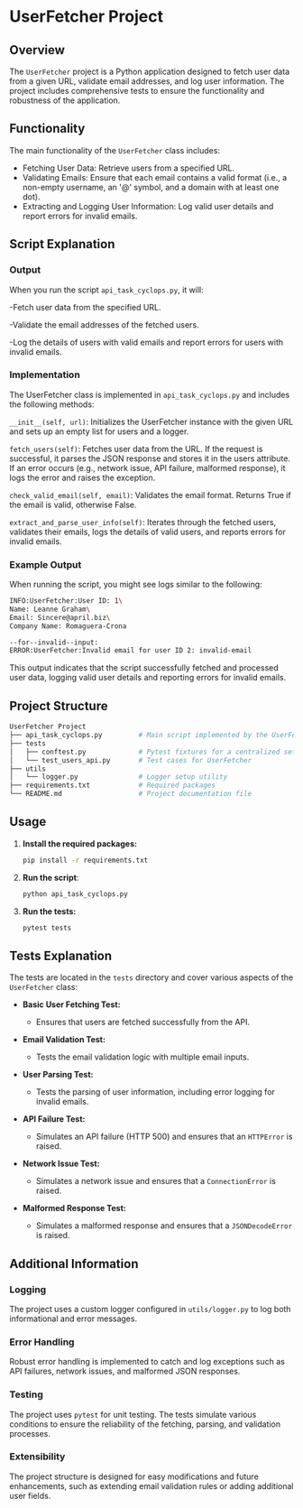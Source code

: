 # UserFetcher Project

## Overview

The `UserFetcher` project is a Python application designed to fetch user data from a given URL, validate email addresses, and log user information. The project includes comprehensive tests to ensure the functionality and robustness of the application.

## Functionality

The main functionality of the `UserFetcher` class includes:
- Fetching User Data: Retrieve users from a specified URL.
- Validating Emails: Ensure that each email contains a valid format (i.e., a non-empty username, an '@' symbol, and a domain with at least one dot).
- Extracting and Logging User Information: Log valid user details and report errors for invalid emails.

## Script Explanation

### Output

When you run the script `api_task_cyclops.py`, it will:

-Fetch user data from the specified URL.

-Validate the email addresses of the fetched users.

-Log the details of users with valid emails and report errors for users with invalid emails.

### Implementation

The UserFetcher class is implemented in `api_task_cyclops.py` and includes the following methods:

`__init__(self, url)`: Initializes the UserFetcher instance with the given URL and sets up an empty list for users and a logger.

`fetch_users(self)`: Fetches user data from the URL. If the request is successful, it parses the JSON response and stores it in the users attribute. If an error occurs (e.g., network issue, API failure, malformed response), it logs the error and raises the exception.

`check_valid_email(self, email)`: Validates the email format. Returns True if the email is valid, otherwise False.

`extract_and_parse_user_info(self)`: Iterates through the fetched users, validates their emails, logs the details of valid users, and reports errors for invalid emails.

### Example Output

When running the script, you might see logs similar to the following:
```sh
INFO:UserFetcher:User ID: 1\
Name: Leanne Graham\
Email: Sincere@april.biz\
Company Name: Romaguera-Crona

--for--invalid--input:
ERROR:UserFetcher:Invalid email for user ID 2: invalid-email
```
This output indicates that the script successfully fetched and processed user data, logging valid user details and reporting errors for invalid emails.

## Project Structure
```sh
UserFetcher Project
├── api_task_cyclops.py         # Main script implemented by the UserFetcher class
├── tests
│   ├── conftest.py             # Pytest fixtures for a centralized setup
│   └── test_users_api.py       # Test cases for UserFetcher
├── utils
│   └── logger.py               # Logger setup utility
├── requirements.txt            # Required packages
└── README.md                   # Project documentation file
```

## Usage
1. **Install the required packages:**

   ```sh
   pip install -r requirements.txt
   ```
2. **Run the script**:
    ```sh
    python api_task_cyclops.py
    ```
3. **Run the tests:**
   ```sh
   pytest tests
   ```

## Tests Explanation

The tests are located in the `tests` directory and cover various aspects of the `UserFetcher` class:

- **Basic User Fetching Test:**
  - Ensures that users are fetched successfully from the API.

- **Email Validation Test:**
  - Tests the email validation logic with multiple email inputs.

- **User Parsing Test:**
  - Tests the parsing of user information, including error logging for invalid emails.

- **API Failure Test:**
  - Simulates an API failure (HTTP 500) and ensures that an `HTTPError` is raised.

- **Network Issue Test:**
  - Simulates a network issue and ensures that a `ConnectionError` is raised.

- **Malformed Response Test:**
  - Simulates a malformed response and ensures that a `JSONDecodeError` is raised.


## Additional Information

### Logging
The project uses a custom logger configured in `utils/logger.py` to log both informational and error messages.

### Error Handling
Robust error handling is implemented to catch and log exceptions such as API failures, network issues, and malformed JSON responses.

### Testing
The project uses `pytest` for unit testing. The tests simulate various conditions to ensure the reliability of the fetching, parsing, and validation processes.

### Extensibility
The project structure is designed for easy modifications and future enhancements, such as extending email validation rules or adding additional user fields.
